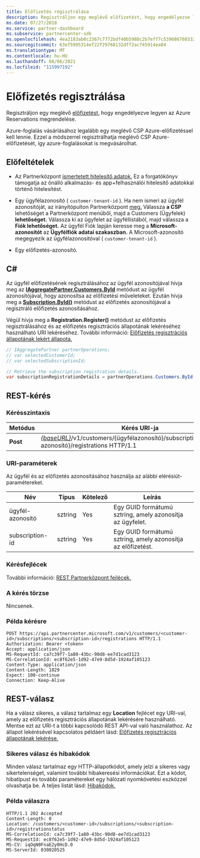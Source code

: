 ```yaml
---
title: Előfizetés regisztrálása
description: Regisztráljon egy meglévő előfizetést, hogy engedélyezve legyen az Azure Reservations megrendelése.
ms.date: 07/27/2018
ms.service: partner-dashboard
ms.subservice: partnercenter-sdk
ms.openlocfilehash: 4ea2183ab0c2367c7772bdf40b5988c2b7eff7c539686760332bec4addda8bbe
ms.sourcegitcommit: 63ef5995314ef22f29768132dff2acf45914ea84
ms.translationtype: MT
ms.contentlocale: hu-HU
ms.lasthandoff: 08/06/2021
ms.locfileid: "115997192"
---
```

# <a name="register-a-subscription"></a>Előfizetés regisztrálása

Regisztráljon egy meglévő [előfizetést,](subscription-resources.md) hogy engedélyezve legyen az Azure Reservations megrendelése.

Azure-foglalás vásárlásához legalább egy meglévő CSP Azure-előfizetéssel kell lennie. Ezzel a módszerrel regisztrálhatja meglévő CSP Azure-előfizetését, így azure-foglalásokat is megvásárolhat.

## <a name="prerequisites"></a>Előfeltételek

- Az Partnerközpont [ismertetett hitelesítő adatok.](partner-center-authentication.md) Ez a forgatókönyv támogatja az önálló alkalmazás- és app+felhasználói hitelesítő adatokkal történő hitelesítést.

- Egy ügyfélazonosító ( `customer-tenant-id` ). Ha nem ismeri az ügyfél azonosítóját, az irányítópulton Partnerközpont [meg.](https://partner.microsoft.com/dashboard) Válassza **a CSP** lehetőséget a Partnerközpont menüből, majd a Customers (Ügyfelek) **lehetőséget.** Válassza ki az ügyfelet az ügyféllistából, majd válassza a **Fiók lehetőséget.** Az ügyfél Fiók lapján keresse meg a **Microsoft-azonosítót** az **Ügyfélfiók adatai szakaszban.** A Microsoft-azonosító megegyezik az ügyfélazonosítóval ( `customer-tenant-id` ).

- Egy előfizetés-azonosító.

## <a name="c"></a>C\#

Az ügyfél előfizetésének regisztrálásához az ügyfél azonosítójával hívja meg az [**IAggregatePartner.Customers.ById**](/dotnet/api/microsoft.store.partnercenter.customers.icustomercollection.byid) metódust az ügyfél azonosítójával, hogy azonosítsa az előfizetési műveleteket. Ezután hívja meg a [**Subscription.ById()**](/dotnet/api/microsoft.store.partnercenter.subscriptions.isubscriptioncollection.byid) metódust az előfizetés azonosítójával a regisztráló előfizetés azonosításához.

Végül hívja meg a **Registration.Register()** metódust az előfizetés regisztrálásához és az előfizetés regisztrációs állapotának lekéréséhez használható URI lekéréséhez. További információ: [Előfizetés regisztrációs állapotának lekért állapota.](get-subscription-registration-status.md)

``` csharp
// IAggregatePartner partnerOperations;
// var selectedCustomerId;
// var selectedSubscriptionId;

// Retrieve the subscription registration details.
var subscriptionRegistrationDetails = partnerOperations.Customers.ById(selectedCustomerId).Subscriptions.ById(selectedSubscriptionId).Registration.Register();
```

## <a name="rest-request"></a>REST-kérés

### <a name="request-syntax"></a>Kérésszintaxis

| Metódus    | Kérés URI-ja                                                                                                                        |
|-----------|------------------------------------------------------------------------------------------------------------------------------------|
| **Post**  | [*{baseURL}*](partner-center-rest-urls.md)/v1/customers/{ügyfélazonosító}/subscriptions/{előfizetés-azonosító}/registrations HTTP/1.1 |

### <a name="uri-parameters"></a>URI-paraméterek

Az ügyfél és az előfizetés azonosításához használja az alábbi elérésiút-paramétereket.

| Név                    | Típus       | Kötelező | Leírás                                                   |
|-------------------------|------------|----------|---------------------------------------------------------------|
| ügyfél-azonosító             | sztring     | Yes      | Egy GUID formátumú sztring, amely azonosítja az ügyfelet.         |
| subscription-id         | sztring     | Yes      | Egy GUID formátumú sztring, amely azonosítja az előfizetést.     |

### <a name="request-headers"></a>Kérésfejlécek

További információ: [REST Partnerközpont fejlécek.](headers.md)

### <a name="request-body"></a>A kérés törzse

Nincsenek.

### <a name="request-example"></a>Példa kérésre

```http
POST https://api.partnercenter.microsoft.com/v1/customers/<customer-id>/subscriptions/<subscription-id>/registrations HTTP/1.1
Authorization: Bearer <token>
Accept: application/json
MS-RequestId: ca7c39f7-1a80-43bc-90d8-ee7d1cad3123
MS-CorrelationId: ec8f62e5-1d92-47e9-8d5d-1924af105123
Content-Type: application/json
Content-Length: 1029
Expect: 100-continue
Connection: Keep-Alive
```

## <a name="rest-response"></a>REST-válasz

Ha a válasz sikeres, a válasz tartalmaz egy **Location** fejlécet egy URI-val, amely az előfizetés regisztrációs állapotának lekérésére használható. Mentse ezt az URI-t a többi kapcsolódó REST API-val való használathoz. Az állapot lekérésével kapcsolatos példáért lásd: [Előfizetés regisztrációs állapotának lekérése.](get-subscription-registration-status.md)

### <a name="response-success-and-error-codes"></a>Sikeres válasz és hibakódok

Minden válasz tartalmaz egy HTTP-állapotkódot, amely jelzi a sikeres vagy sikertelenséget, valamint további hibakeresési információkat. Ezt a kódot, hibatípust és további paramétereket egy hálózati nyomkövetési eszközzel olvashatja be. A teljes listát lásd: [Hibakódok.](error-codes.md)

### <a name="response-example"></a>Példa válaszra

```http
HTTP/1.1 202 Accepted
Content-Length: 0
Location: /customers/<customer-id>/subscriptions/<subscription-id>/registrationstatus
MS-CorrelationId: ca7c39f7-1a80-43bc-90d8-ee7d1cad3123
MS-RequestId: ec8f62e5-1d92-47e9-8d5d-1924af105123
MS-CV: iqOqN0FnaE2y0HcD.0
MS-ServerId: 030020525
```

